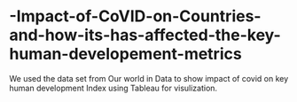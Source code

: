 # -Impact-of-CoVID-on-Countries-and-how-its-has-affected-the-key-human-developement-metrics

We used the data set from Our world in Data to show impact of covid on key human development Index using Tableau for visulization.
